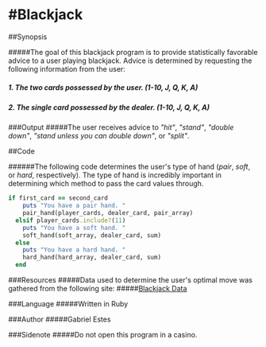 #Blackjack
===
##Synopsis

#####The goal of this blackjack program is to provide statistically favorable advice to a user playing blackjack. Advice is determined by requesting the following information from the user:
#####  1. The two cards possessed by the user. (1-10, J, Q, K, A)
#####  2. The single card possessed by the dealer. (1-10, J, Q, K, A)

###Output
#####The user receives advice to *"hit"*, *"stand"*, *"double down"*, *"stand unless you can double down"*, or *"split"*.

##Code

######The following code determines the user's type of hand (*pair*, *soft*, or *hard*, respectively). The type of hand is incredibly important in determining which method to pass the card values through.
```Ruby
if first_card == second_card
    puts "You have a pair hand. "
    pair_hand(player_cards, dealer_card, pair_array)
  elsif player_cards.include?(11)
    puts "You have a soft hand. "
    soft_hand(soft_array, dealer_card, sum)
  else
    puts "You have a hard hand. "
    hard_hand(hard_array, dealer_card, sum)
  end
```

###Resources
#####Data used to determine the user's optimal move was gathered from the following site:
#####[Blackjack Data](http://wizardofodds.com/games/blackjack/strategy/calculator/)

###Language
#####Written in Ruby

###Author
#####Gabriel Estes

###Sidenote
#####Do not open this program in a casino.
